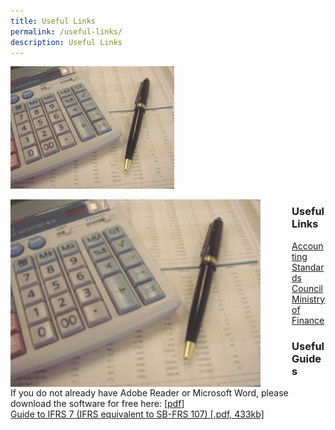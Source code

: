 ```yaml
---
title: Useful Links
permalink: /useful-links/
description: Useful Links
---
```

![img-fr](/images/Images/Default%20Source/Useful%20Links/img-fr.jpg) 

<img src="/images/Images/Default%20Source/Useful%20Links/img-fr.jpg" alt="img-fr" style="float:left;width:400px;padding-right:50px;">

### Useful Links
  
[Accounting Standards Council](http://www.asc.gov.sg/)  
[Ministry of Finance](http://www.mof.gov.sg/)  
  

### Useful Guides

If you do not already have Adobe Reader or Microsoft Word, please download the software for free here: \[[pdf](http://www.adobe.com/products/acrobat/readstep2.html)\]  
[Guide to IFRS 7 (IFRS equivalent to SB-FRS 107) [.pdf, 433kb]](/files/Docs/Default%20Source/Useful%20Links/ifrs7forcorporates.pdf)